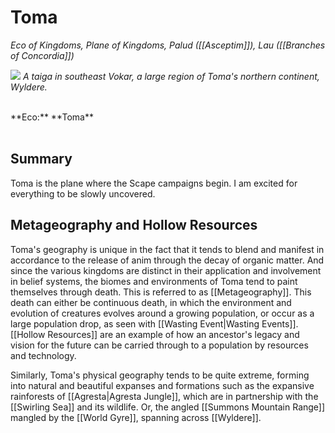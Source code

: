 # Toma
<i>Eco of Kingdoms, Plane of Kingdoms, Palud ([[Asceptim]]), Lau ([[Branches of Concordia]])</i> 


<img src="wiki_images/Toma Map(Outline).png"> <i>A taiga in southeast Vokar, a  large region of Toma's northern continent, Wyldere.</i></img>




<br>
**Eco:** **Toma**
<br>
<br>



## Summary

Toma is the plane where the Scape campaigns begin. I am excited for everything to be slowly uncovered. 

## Metageography and Hollow Resources

Toma's geography is unique in the fact that it tends to blend and manifest in accordance to the release of anim through the decay of organic matter. And since the various kingdoms are distinct in their application and involvement in belief systems, the biomes and environments of Toma tend to paint themselves through death. This is referred to as [[Metageography]]. This death can either be continuous death, in which the environment and evolution of creatures evolves around a growing population, or occur as a large population drop, as seen with [[Wasting Event|Wasting Events]]. [[Hollow Resources]] are an example of how an ancestor's legacy and vision for the future can be carried through to a population by resources and technology.

Similarly, Toma's physical geography tends to be quite extreme, forming into natural and beautiful expanses and formations such as the expansive rainforests of [[Agresta|Agresta Jungle]], which are in partnership with the [[Swirling Sea]] and its wildlife. Or, the angled [[Summons Mountain Range]] mangled by the [[World Gyre]], spanning across [[Wyldere]].  









<!--Sondersist ([[Parable of Silent Content]])--/!>